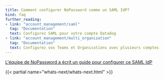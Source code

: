 ```yaml
---
title: Comment configurer NoPassword comme un SAML IdP?
kind: faq
further_reading:
- link: "account_management/saml"
  tag: "Documentation"
  text: Configurez SAML pour votre compte Datadog
- link: "account_management/multi_organization"
  tag: "Documentation"
  text: Configurez vos Teams et Organisations avec plusieurs comptes
---
```


[L'équipe de NoPassword a écrit un guide pour configurer ce SAML IdP](https://help.nopassword.com/portfolio-items/datadog/)

{{< partial name="whats-next/whats-next.html" >}}
